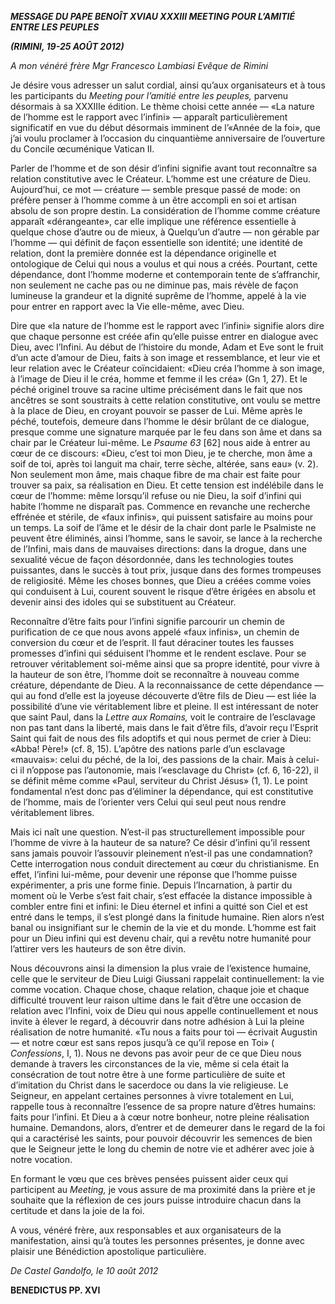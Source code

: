 ***MESSAGE DU PAPE BENOÎT XVI******AU XXXIII MEETING POUR L’AMITIÉ ENTRE LES PEUPLES***

***(RIMINI, 19-25 AOÛT 2012)***

*A mon vénéré frère* *Mgr Francesco Lambiasi* *Evêque de Rimini*

Je désire vous adresser un salut cordial, ainsi qu’aux organisateurs et à tous les participants du *Meeting pour l’amitié entre les peuples,* parvenu désormais à sa XXXIIIe édition. Le thème choisi cette année — «La nature de l’homme est le rapport avec l’infini» — apparaît particulièrement significatif en vue du début désormais imminent de l’«Année de la foi», que j’ai voulu proclamer à l’occasion du cinquantième anniversaire de l’ouverture du Concile œcuménique Vatican II.

Parler de l’homme et de son désir d’infini signifie avant tout reconnaître sa relation constitutive avec le Créateur. L’homme est une créature de Dieu. Aujourd’hui, ce mot — créature — semble presque passé de mode: on préfère penser à l’homme comme à un être accompli en soi et artisan absolu de son propre destin. La considération de l’homme comme créature apparaît «dérangeante», car elle implique une référence essentielle à quelque chose d’autre ou de mieux, à Quelqu’un d’autre — non gérable par l’homme — qui définit de façon essentielle son identité; une identité de relation, dont la première donnée est la dépendance originelle et ontologique de Celui qui nous a voulus et qui nous a créés. Pourtant, cette dépendance, dont l’homme moderne et contemporain tente de s’affranchir, non seulement ne cache pas ou ne diminue pas, mais révèle de façon lumineuse la grandeur et la dignité suprême de l’homme, appelé à la vie pour entrer en rapport avec la Vie elle-même, avec Dieu.

Dire que «la nature de l’homme est le rapport avec l’infini» signifie alors dire que chaque personne est créée afin qu’elle puisse entrer en dialogue avec Dieu, avec l’Infini. Au début de l’histoire du monde, Adam et Eve sont le fruit d’un acte d’amour de Dieu, faits à son image et ressemblance, et leur vie et leur relation avec le Créateur coïncidaient: «Dieu créa l’homme à son image, à l’image de Dieu il le créa, homme et femme il les créa» (Gn 1, 27). Et le péché originel trouve sa racine ultime précisément dans le fait que nos ancêtres se sont soustraits à cette relation constitutive, ont voulu se mettre à la place de Dieu, en croyant pouvoir se passer de Lui. Même après le péché, toutefois, demeure dans l’homme le désir brûlant de ce dialogue, presque comme une signature marquée par le feu dans son âme et dans sa chair par le Créateur lui-même. Le *Psaume 63* \[62\] nous aide à entrer au cœur de ce discours: «Dieu, c’est toi mon Dieu, je te cherche, mon âme a soif de toi, après toi languit ma chair, terre sèche, altérée, sans eau» (v. 2). Non seulement mon âme, mais chaque fibre de ma chair est faite pour trouver sa paix, sa réalisation en Dieu. Et cette tension est indélébile dans le cœur de l’homme: même lorsqu’il refuse ou nie Dieu, la soif d’infini qui habite l’homme ne disparaît pas. Commence en revanche une recherche effrénée et stérile, de «faux infinis», qui puissent satisfaire au moins pour un temps. La soif de l’âme et le désir de la chair dont parle le Psalmiste ne peuvent être éliminés, ainsi l’homme, sans le savoir, se lance à la recherche de l’Infini, mais dans de mauvaises directions: dans la drogue, dans une sexualité vécue de façon désordonnée, dans les technologies toutes puissantes, dans le succès à tout prix, jusque dans des formes trompeuses de religiosité. Même les choses bonnes, que Dieu a créées comme voies qui conduisent à Lui, courent souvent le risque d’être érigées en absolu et devenir ainsi des idoles qui se substituent au Créateur.

Reconnaître d’être faits pour l’infini signifie parcourir un chemin de purification de ce que nous avons appelé «faux infinis», un chemin de conversion du cœur et de l’esprit. Il faut déraciner toutes les fausses promesses d’infini qui séduisent l’homme et le rendent esclave. Pour se retrouver véritablement soi-même ainsi que sa propre identité, pour vivre à la hauteur de son être, l’homme doit se reconnaître à nouveau comme créature, dépendante de Dieu. A la reconnaissance de cette dépendance — qui au fond d’elle est la joyeuse découverte d’être fils de Dieu — est liée la possibilité d’une vie véritablement libre et pleine. Il est intéressant de noter que saint Paul, dans la *Lettre aux Romains,* voit le contraire de l’esclavage non pas tant dans la liberté, mais dans le fait d’être fils, d’avoir reçu l’Esprit Saint qui fait de nous des fils adoptifs et qui nous permet de crier à Dieu: «Abba! Père!» (cf. 8, 15). L’apôtre des nations parle d’un esclavage «mauvais»: celui du péché, de la loi, des passions de la chair. Mais à celui-ci il n’oppose pas l’autonomie, mais l’«esclavage du Christ» (cf. 6, 16-22), il se définit même comme «Paul, serviteur du Christ Jésus» (1, 1). Le point fondamental n’est donc pas d’éliminer la dépendance, qui est constitutive de l’homme, mais de l’orienter vers Celui qui seul peut nous rendre véritablement libres.

Mais ici naît une question. N’est-il pas structurellement impossible pour l’homme de vivre à la hauteur de sa nature? Ce désir d’infini qu’il ressent sans jamais pouvoir l’assouvir pleinement n’est-il pas une condamnation? Cette interrogation nous conduit directement au cœur du christianisme. En effet, l’infini lui-même, pour devenir une réponse que l’homme puisse expérimenter, a pris une forme finie. Depuis l’Incarnation, à partir du moment où le Verbe s’est fait chair, s’est effacée la distance impossible à combler entre fini et infini: le Dieu éternel et infini a quitté son Ciel et est entré dans le temps, il s’est plongé dans la finitude humaine. Rien alors n’est banal ou insignifiant sur le chemin de la vie et du monde. L’homme est fait pour un Dieu infini qui est devenu chair, qui a revêtu notre humanité pour l’attirer vers les hauteurs de son être divin.

Nous découvrons ainsi la dimension la plus vraie de l’existence humaine, celle que le serviteur de Dieu Luigi Giussani rappelait continuellement: la vie comme vocation. Chaque chose, chaque relation, chaque joie et chaque difficulté trouvent leur raison ultime dans le fait d’être une occasion de relation avec l’Infini, voix de Dieu qui nous appelle continuellement et nous invite à élever le regard, à découvrir dans notre adhésion à Lui la pleine réalisation de notre humanité. «Tu nous a faits pour toi — écrivait Augustin — et notre cœur est sans repos jusqu’à ce qu’il repose en Toi» ( *Confessions*, I, 1). Nous ne devons pas avoir peur de ce que Dieu nous demande à travers les circonstances de la vie, même si cela était la consécration de tout notre être à une forme particulière de suite et d’imitation du Christ dans le sacerdoce ou dans la vie religieuse. Le Seigneur, en appelant certaines personnes à vivre totalement en Lui, rappelle tous à reconnaître l’essence de sa propre nature d’êtres humains: faits pour l’infini. Et Dieu a à cœur notre bonheur, notre pleine réalisation humaine. Demandons, alors, d’entrer et de demeurer dans le regard de la foi qui a caractérisé les saints, pour pouvoir découvrir les semences de bien que le Seigneur jette le long du chemin de notre vie et adhérer avec joie à notre vocation.

En formant le vœu que ces brèves pensées puissent aider ceux qui participent au *Meeting,* je vous assure de ma proximité dans la prière et je souhaite que la réflexion de ces jours puisse introduire chacun dans la certitude et dans la joie de la foi.

A vous, vénéré frère, aux responsables et aux organisateurs de la manifestation, ainsi qu’à toutes les personnes présentes, je donne avec plaisir une Bénédiction apostolique particulière.

*De Castel Gandolfo, le 10 août 2012*

**BENEDICTUS PP. XVI**